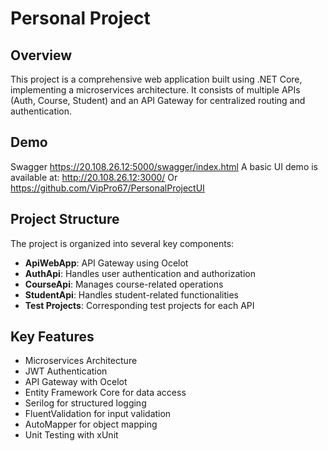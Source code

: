 # Personal Project

## Overview

This project is a comprehensive web application built using .NET Core, implementing a microservices architecture. It consists of multiple APIs (Auth, Course, Student) and an API Gateway for centralized routing and authentication.

## Demo
Swagger https://20.108.26.12:5000/swagger/index.html
A basic UI demo is available at: http://20.108.26.12:3000/
Or https://github.com/VipPro67/PersonalProjectUI

## Project Structure

The project is organized into several key components:

- **ApiWebApp**: API Gateway using Ocelot
- **AuthApi**: Handles user authentication and authorization
- **CourseApi**: Manages course-related operations
- **StudentApi**: Handles student-related functionalities
- **Test Projects**: Corresponding test projects for each API

## Key Features

- Microservices Architecture
- JWT Authentication
- API Gateway with Ocelot
- Entity Framework Core for data access
- Serilog for structured logging
- FluentValidation for input validation
- AutoMapper for object mapping
- Unit Testing with xUnit

